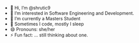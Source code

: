 - 👋 Hi, I’m @shrutic9
- 👀 I’m interested in Software Engineering and Development.
- 🌱 I’m currently a Masters Student
- 💞️ Sometimes I code, mostly I sleep
- 😄 Pronouns: she/her
- ⚡ Fun fact: ... still thinking about one.

<!---
shrutic9/shrutic9 is a ✨ special ✨ repository because its `README.md` (this file) appears on your GitHub profile.
You can click the Preview link to take a look at your changes.
--->
